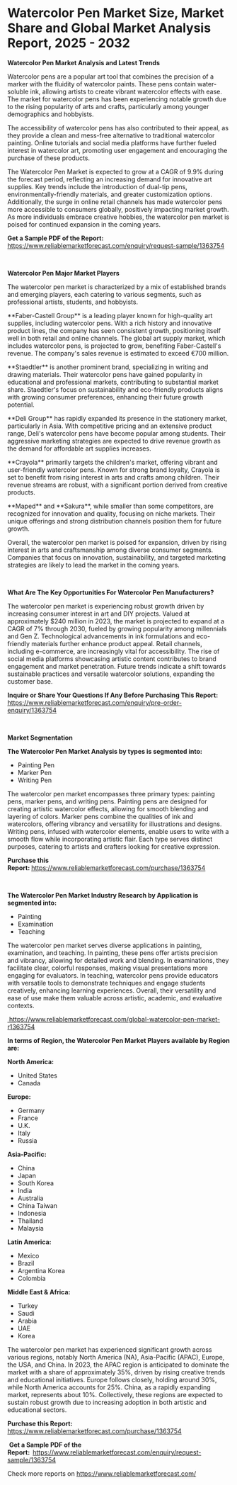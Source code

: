 <p><h1>Watercolor Pen Market Size, Market Share and Global Market Analysis Report, 2025 - 2032</h1></p><p><strong>Watercolor Pen Market Analysis and Latest Trends</strong></p>
<p><p>Watercolor pens are a popular art tool that combines the precision of a marker with the fluidity of watercolor paints. These pens contain water-soluble ink, allowing artists to create vibrant watercolor effects with ease. The market for watercolor pens has been experiencing notable growth due to the rising popularity of arts and crafts, particularly among younger demographics and hobbyists. </p><p>The accessibility of watercolor pens has also contributed to their appeal, as they provide a clean and mess-free alternative to traditional watercolor painting. Online tutorials and social media platforms have further fueled interest in watercolor art, promoting user engagement and encouraging the purchase of these products. </p><p>The Watercolor Pen Market is expected to grow at a CAGR of 9.9% during the forecast period, reflecting an increasing demand for innovative art supplies. Key trends include the introduction of dual-tip pens, environmentally-friendly materials, and greater customization options. Additionally, the surge in online retail channels has made watercolor pens more accessible to consumers globally, positively impacting market growth. As more individuals embrace creative hobbies, the watercolor pen market is poised for continued expansion in the coming years.</p></p>
<p><strong>Get a Sample PDF of the Report:&nbsp;</strong> <a href="https://www.reliablemarketforecast.com/enquiry/request-sample/1363754?utm_campaign=2272&utm_medium=2&utm_source=Github&utm_content=ia&utm_term=07022025&utm_id=watercolor-pen">https://www.reliablemarketforecast.com/enquiry/request-sample/1363754</a></p>
<p>&nbsp;</p>
<p><strong>Watercolor Pen Major Market Players</strong></p>
<p><p>The watercolor pen market is characterized by a mix of established brands and emerging players, each catering to various segments, such as professional artists, students, and hobbyists.</p><p>**Faber-Castell Group** is a leading player known for high-quality art supplies, including watercolor pens. With a rich history and innovative product lines, the company has seen consistent growth, positioning itself well in both retail and online channels. The global art supply market, which includes watercolor pens, is projected to grow, benefiting Faber-Castell's revenue. The company's sales revenue is estimated to exceed €700 million.</p><p>**Staedtler** is another prominent brand, specializing in writing and drawing materials. Their watercolor pens have gained popularity in educational and professional markets, contributing to substantial market share. Staedtler's focus on sustainability and eco-friendly products aligns with growing consumer preferences, enhancing their future growth potential.</p><p>**Deli Group** has rapidly expanded its presence in the stationery market, particularly in Asia. With competitive pricing and an extensive product range, Deli's watercolor pens have become popular among students. Their aggressive marketing strategies are expected to drive revenue growth as the demand for affordable art supplies increases.</p><p>**Crayola** primarily targets the children's market, offering vibrant and user-friendly watercolor pens. Known for strong brand loyalty, Crayola is set to benefit from rising interest in arts and crafts among children. Their revenue streams are robust, with a significant portion derived from creative products.</p><p>**Maped** and **Sakura**, while smaller than some competitors, are recognized for innovation and quality, focusing on niche markets. Their unique offerings and strong distribution channels position them for future growth.</p><p>Overall, the watercolor pen market is poised for expansion, driven by rising interest in arts and craftsmanship among diverse consumer segments. Companies that focus on innovation, sustainability, and targeted marketing strategies are likely to lead the market in the coming years.</p></p>
<p>&nbsp;</p>
<p><strong>What Are The Key Opportunities For Watercolor Pen Manufacturers?</strong></p>
<p><p>The watercolor pen market is experiencing robust growth driven by increasing consumer interest in art and DIY projects. Valued at approximately $240 million in 2023, the market is projected to expand at a CAGR of 7% through 2030, fueled by growing popularity among millennials and Gen Z. Technological advancements in ink formulations and eco-friendly materials further enhance product appeal. Retail channels, including e-commerce, are increasingly vital for accessibility. The rise of social media platforms showcasing artistic content contributes to brand engagement and market penetration. Future trends indicate a shift towards sustainable practices and versatile watercolor solutions, expanding the customer base.</p></p>
<p><strong>Inquire or Share Your Questions If Any Before Purchasing This Report:</strong> <a href="https://www.reliablemarketforecast.com/enquiry/pre-order-enquiry/1363754?utm_campaign=2272&utm_medium=2&utm_source=Github&utm_content=ia&utm_term=07022025&utm_id=watercolor-pen">https://www.reliablemarketforecast.com/enquiry/pre-order-enquiry/1363754</a></p>
<p>&nbsp;</p>
<p><strong>Market Segmentation</strong></p>
<p><strong>The Watercolor Pen Market Analysis by types is segmented into:</strong></p>
<p><ul><li>Painting Pen</li><li>Marker Pen</li><li>Writing Pen</li></ul></p>
<p><p>The watercolor pen market encompasses three primary types: painting pens, marker pens, and writing pens. Painting pens are designed for creating artistic watercolor effects, allowing for smooth blending and layering of colors. Marker pens combine the qualities of ink and watercolors, offering vibrancy and versatility for illustrations and designs. Writing pens, infused with watercolor elements, enable users to write with a smooth flow while incorporating artistic flair. Each type serves distinct purposes, catering to artists and crafters looking for creative expression.</p></p>
<p><strong>Purchase this Report:&nbsp;</strong><a href="https://www.reliablemarketforecast.com/purchase/1363754?utm_campaign=2272&utm_medium=2&utm_source=Github&utm_content=ia&utm_term=07022025&utm_id=watercolor-pen">https://www.reliablemarketforecast.com/purchase/1363754</a></p>
<p>&nbsp;</p>
<p><strong>The Watercolor Pen Market Industry Research by Application is segmented into:</strong></p>
<p><ul><li>Painting</li><li>Examination</li><li>Teaching</li></ul></p>
<p><p>The watercolor pen market serves diverse applications in painting, examination, and teaching. In painting, these pens offer artists precision and vibrancy, allowing for detailed work and blending. In examinations, they facilitate clear, colorful responses, making visual presentations more engaging for evaluators. In teaching, watercolor pens provide educators with versatile tools to demonstrate techniques and engage students creatively, enhancing learning experiences. Overall, their versatility and ease of use make them valuable across artistic, academic, and evaluative contexts.</p></p>
<p><a href="https://www.reliablemarketforecast.com/global-watercolor-pen-market-r1363754?utm_campaign=2272&utm_medium=2&utm_source=Github&utm_content=ia&utm_term=07022025&utm_id=watercolor-pen">&nbsp;https://www.reliablemarketforecast.com/global-watercolor-pen-market-r1363754</a></p>
<p><strong>In terms of Region, the Watercolor Pen Market Players available by Region are:</strong></p>
<p>
    <p> <strong> North America: </strong>
        <ul>
            <li>United States</li>
            <li>Canada</li>
        </ul>
        </p> 
    <p> <strong> Europe: </strong>
        <ul>
            <li>Germany</li>
            <li>France</li>
            <li>U.K.</li>
            <li>Italy</li>
            <li>Russia</li>
        </ul>
        </p> 
    <p> <strong> Asia-Pacific: </strong>
        <ul>
            <li>China</li>
            <li>Japan</li>
            <li>South Korea</li>
            <li>India</li>
            <li>Australia</li>
            <li>China Taiwan</li>
            <li>Indonesia</li>
            <li>Thailand</li>
            <li>Malaysia</li>
        </ul>
        </p> 
    <p> <strong> Latin America: </strong>
        <ul>
            <li>Mexico</li>
            <li>Brazil</li>
            <li>Argentina Korea</li>
            <li>Colombia</li>
        </ul>
        </p> 
    <p> <strong> Middle East & Africa: </strong>
        <ul>
            <li>Turkey</li>
            <li>Saudi</li>
            <li>Arabia</li>
            <li>UAE</li>
            <li>Korea</li>
        </ul>
    </p>
    </p>
<p><p>The watercolor pen market has experienced significant growth across various regions, notably North America (NA), Asia-Pacific (APAC), Europe, the USA, and China. In 2023, the APAC region is anticipated to dominate the market with a share of approximately 35%, driven by rising creative trends and educational initiatives. Europe follows closely, holding around 30%, while North America accounts for 25%. China, as a rapidly expanding market, represents about 10%. Collectively, these regions are expected to sustain robust growth due to increasing adoption in both artistic and educational sectors.</p></p>
<p><strong>Purchase this Report: </strong><a href="https://www.reliablemarketforecast.com/purchase/1363754?utm_campaign=2272&utm_medium=2&utm_source=Github&utm_content=ia&utm_term=07022025&utm_id=watercolor-pen">https://www.reliablemarketforecast.com/purchase/1363754</a></p>
<p>&nbsp;<strong>Get a Sample PDF of the Report:&nbsp;&nbsp;</strong><a href="https://www.reliablemarketforecast.com/enquiry/request-sample/1363754?utm_campaign=2272&utm_medium=2&utm_source=Github&utm_content=ia&utm_term=07022025&utm_id=watercolor-pen">https://www.reliablemarketforecast.com/enquiry/request-sample/1363754</a></p>
<p><strong></strong></p>
<p>Check more reports on <a href="https://www.reliablemarketforecast.com/?utm_campaign=2272&utm_medium=2&utm_source=Github&utm_content=ia&utm_term=07022025&utm_id=watercolor-pen">https://www.reliablemarketforecast.com/</a></p>